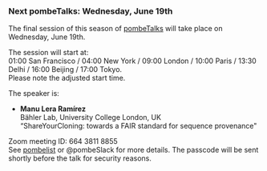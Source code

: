 ### Next pombeTalks: Wednesday, June 19th
<!-- newsfeed_thumbnail: PombeTalks32px.png -->

The final session of this season of
[pombeTalks](https://evonuclab.org/pombetalks) will take place on
Wednesday, June 19th.

The session will start at: \
01:00 San Francisco / 04:00 New York / 09:00 London / 10:00 Paris /
13:30 Delhi / 16:00 Beijing / 17:00 Tokyo. \
Please note the adjusted start time.

The speaker is:

 - **Manu Lera Ramírez** \
   Bähler Lab, University College London, UK \
   “ShareYourCloning: towards a FAIR standard for sequence provenance"

Zoom meeting ID: 664 3811 8855 \
See [pombelist](https://lists.cam.ac.uk/sympa/info/ucam-pombelist) or @pombeSlack for more details.
The passcode will be sent shortly before the talk for security reasons.
